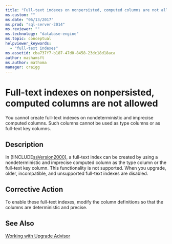 ```yaml
---
title: "Full-text indexes on nonpersisted, computed columns are not allowed | Microsoft Docs"
ms.custom: ""
ms.date: "06/13/2017"
ms.prod: "sql-server-2014"
ms.reviewer: ""
ms.technology: "database-engine"
ms.topic: conceptual
helpviewer_keywords: 
  - "full-text indexes"
ms.assetid: cba737f7-b187-47d0-8458-23dc18d18aca
author: mashamsft
ms.author: mathoma
manager: craigg
---
```

# Full-text indexes on nonpersisted, computed columns are not allowed
  You cannot create full-text indexes on nondeterministic and imprecise computed columns. Such columns cannot be used as type columns or as full-text key columns.  
  
## Description  
 In [!INCLUDE[ssVersion2000](../../includes/ssversion2000-md.md)], a full-text index can be created by using a nondeterministic and imprecise computed column as the type column or the full-text key column. This functionality is not supported. When you upgrade, older, incompatible, and unsupported full-text indexes are disabled.  
  
## Corrective Action  
 To enable these full-text indexes, modify the column definitions so that the columns are deterministic and precise.  
  
## See Also  
 [Working with Upgrade Advisor](../../../2014/sql-server/install/working-with-upgrade-advisor.md)  
  
  
